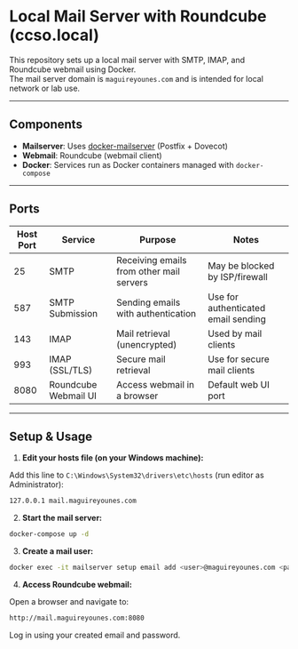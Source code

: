 # Local Mail Server with Roundcube (ccso.local)

This repository sets up a local mail server with SMTP, IMAP, and Roundcube webmail using Docker.  
The mail server domain is `maguireyounes.com` and is intended for local network or lab use.

---

## Components

- **Mailserver**: Uses [docker-mailserver](https://github.com/docker-mailserver/docker-mailserver) (Postfix + Dovecot)
- **Webmail**: Roundcube (webmail client)
- **Docker**: Services run as Docker containers managed with `docker-compose`

---

## Ports

| Host Port | Service                 | Purpose                                   | Notes                        |
|-----------|-------------------------|-------------------------------------------|------------------------------|
| 25        | SMTP                    | Receiving emails from other mail servers | May be blocked by ISP/firewall |
| 587       | SMTP Submission         | Sending emails with authentication       | Use for authenticated email sending |
| 143       | IMAP                    | Mail retrieval (unencrypted)              | Used by mail clients          |
| 993       | IMAP (SSL/TLS)          | Secure mail retrieval                      | Use for secure mail clients   |
| 8080      | Roundcube Webmail UI    | Access webmail in a browser               | Default web UI port           |

---

## Setup & Usage

1. **Edit your hosts file (on your Windows machine):**

Add this line to `C:\Windows\System32\drivers\etc\hosts` (run editor as Administrator):
```bash
127.0.0.1 mail.maguireyounes.com
```

2. **Start the mail server:**

```bash
docker-compose up -d
```

3. **Create a mail user:**

```bash
docker exec -it mailserver setup email add <user>@maguireyounes.com <password>
```

4. **Access Roundcube webmail:**

Open a browser and navigate to:
```bash
http://mail.maguireyounes.com:8080
```
Log in using your created email and password.